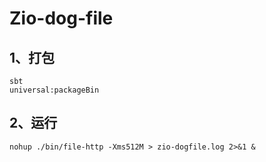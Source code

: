 # Zio-dog-file

## 1、打包
```shell
sbt 
universal:packageBin
```

## 2、运行
```shell
nohup ./bin/file-http -Xms512M > zio-dogfile.log 2>&1 &
```